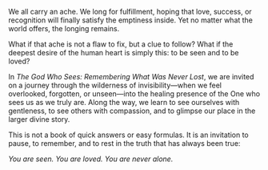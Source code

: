 We all carry an ache. We long for fulfillment, hoping that love, success, or recognition will finally satisfy the emptiness inside. Yet no matter what the world offers, the longing remains.

What if that ache is not a flaw to fix, but a clue to follow? What if the deepest desire of the human heart is simply this: to be seen and to be loved?

In *The God Who Sees: Remembering What Was Never Lost*, we are invited on a journey through the wilderness of invisibility—when we feel overlooked, forgotten, or unseen—into the healing presence of the One who sees us as we truly are. Along the way, we learn to see ourselves with gentleness, to see others with compassion, and to glimpse our place in the larger divine story.

This is not a book of quick answers or easy formulas. It is an invitation to pause, to remember, and to rest in the truth that has always been true:

*You are seen. You are loved. You are never alone.*

